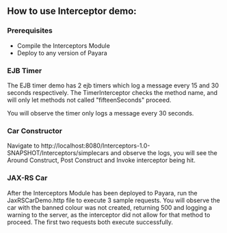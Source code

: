 ## How to use Interceptor demo:

### Prerequisites

- Compile the Interceptors Module
- Deploy to any version of Payara

### EJB Timer
The EJB timer demo has 2 ejb timers which log a message every 15 and 30 seconds respectively. The TimerInterceptor checks the method name, and will only let methods not called "fifteenSeconds" proceed. 

You will observe the timer only logs a message every 30 seconds.

### Car Constructor
Navigate to http://localhost:8080/Interceptors-1.0-SNAPSHOT/Interceptors/simplecars and observe the logs, you will see the Around Construct, Post Construct and Invoke interceptor being hit.

### JAX-RS Car
After the Interceptors Module has been deployed to Payara, run the JaxRSCarDemo.http file to execute 3 sample requests. You will observe the car with the banned colour was not created, returning 500 and logging a warning to the server, as the interceptor did not allow for that method to proceed. The first two requests both execute successfully.